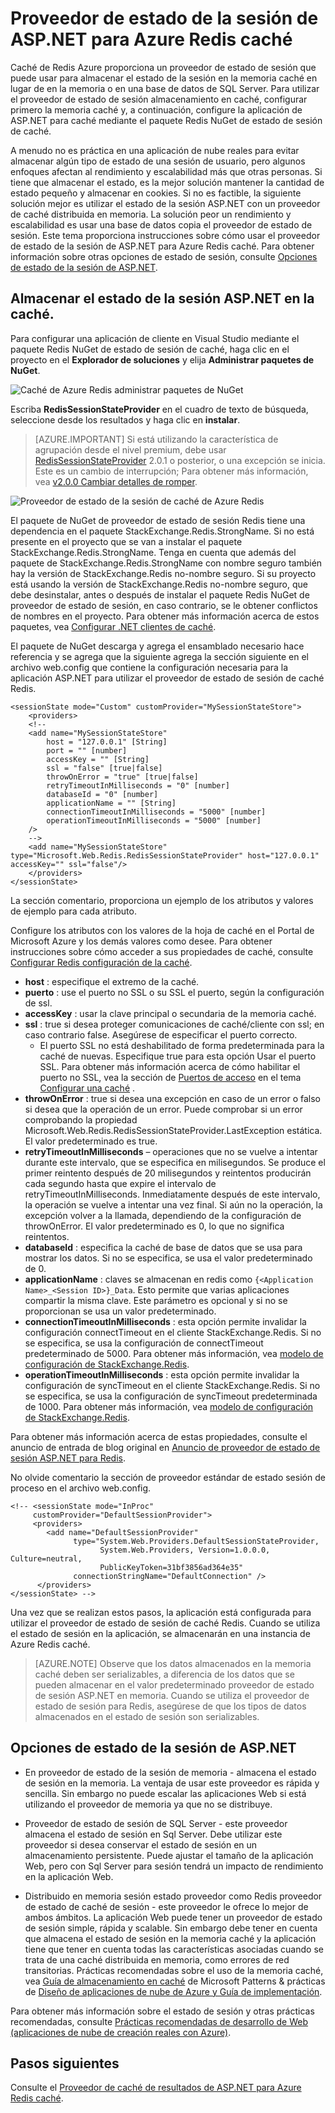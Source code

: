 <properties
    pageTitle="Proveedor de estado de la sesión de caché ASP.NET | Microsoft Azure"
    description="Obtenga información sobre cómo almacenar el estado de la sesión de ASP.NET con Azure Redis caché"
    services="redis-cache"
    documentationCenter="na"
    authors="steved0x"
    manager="douge"
    editor="tysonn" />
<tags
    ms.service="cache"
    ms.devlang="na"
    ms.topic="article"
    ms.tgt_pltfrm="cache-redis"
    ms.workload="tbd"
    ms.date="09/01/2016"
    ms.author="sdanie" />

# <a name="aspnet-session-state-provider-for-azure-redis-cache"></a>Proveedor de estado de la sesión de ASP.NET para Azure Redis caché

Caché de Redis Azure proporciona un proveedor de estado de sesión que puede usar para almacenar el estado de la sesión en la memoria caché en lugar de en la memoria o en una base de datos de SQL Server. Para utilizar el proveedor de estado de sesión almacenamiento en caché, configurar primero la memoria caché y, a continuación, configure la aplicación de ASP.NET para caché mediante el paquete Redis NuGet de estado de sesión de caché.

A menudo no es práctica en una aplicación de nube reales para evitar almacenar algún tipo de estado de una sesión de usuario, pero algunos enfoques afectan al rendimiento y escalabilidad más que otras personas. Si tiene que almacenar el estado, es la mejor solución mantener la cantidad de estado pequeño y almacenar en cookies. Si no es factible, la siguiente solución mejor es utilizar el estado de la sesión ASP.NET con un proveedor de caché distribuida en memoria. La solución peor un rendimiento y escalabilidad es usar una base de datos copia el proveedor de estado de sesión. Este tema proporciona instrucciones sobre cómo usar el proveedor de estado de la sesión de ASP.NET para Azure Redis caché. Para obtener información sobre otras opciones de estado de sesión, consulte [Opciones de estado de la sesión de ASP.NET](#aspnet-session-state-options).

## <a name="store-aspnet-session-state-in-the-cache"></a>Almacenar el estado de la sesión ASP.NET en la caché.

Para configurar una aplicación de cliente en Visual Studio mediante el paquete Redis NuGet de estado de sesión de caché, haga clic en el proyecto en el **Explorador de soluciones** y elija **Administrar paquetes de NuGet**.

![Caché de Azure Redis administrar paquetes de NuGet](./media/cache-aspnet-session-state-provider/redis-cache-manage-nuget-menu.png)

Escriba **RedisSessionStateProvider** en el cuadro de texto de búsqueda, seleccione desde los resultados y haga clic en **instalar**.

>[AZURE.IMPORTANT] Si está utilizando la característica de agrupación desde el nivel premium, debe usar [RedisSessionStateProvider](https://www.nuget.org/packages/Microsoft.Web.RedisSessionStateProvider) 2.0.1 o posterior, o una excepción se inicia. Este es un cambio de interrupción; Para obtener más información, vea [v2.0.0 Cambiar detalles de romper](https://github.com/Azure/aspnet-redis-providers/wiki/v2.0.0-Breaking-Change-Details).

![Proveedor de estado de la sesión de caché de Azure Redis](./media/cache-aspnet-session-state-provider/redis-cache-session-state-provider.png)

El paquete de NuGet de proveedor de estado de sesión Redis tiene una dependencia en el paquete StackExchange.Redis.StrongName. Si no está presente en el proyecto que se van a instalar el paquete StackExchange.Redis.StrongName. Tenga en cuenta que además del paquete de StackExchange.Redis.StrongName con nombre seguro también hay la versión de StackExchange.Redis no-nombre seguro. Si su proyecto está usando la versión de StackExchange.Redis no-nombre seguro, que debe desinstalar, antes o después de instalar el paquete Redis NuGet de proveedor de estado de sesión, en caso contrario, se le obtener conflictos de nombres en el proyecto. Para obtener más información acerca de estos paquetes, vea [Configurar .NET clientes de caché](cache-dotnet-how-to-use-azure-redis-cache.md#configure-the-cache-clients).

El paquete de NuGet descarga y agrega el ensamblado necesario hace referencia y se agrega que la siguiente agrega la sección siguiente en el archivo web.config que contiene la configuración necesaria para la aplicación ASP.NET para utilizar el proveedor de estado de sesión de caché Redis.

    <sessionState mode="Custom" customProvider="MySessionStateStore">
        <providers>
        <!--
        <add name="MySessionStateStore"
            host = "127.0.0.1" [String]
            port = "" [number]
            accessKey = "" [String]
            ssl = "false" [true|false]
            throwOnError = "true" [true|false]
            retryTimeoutInMilliseconds = "0" [number]
            databaseId = "0" [number]
            applicationName = "" [String]
            connectionTimeoutInMilliseconds = "5000" [number]
            operationTimeoutInMilliseconds = "5000" [number]
        />
        -->
        <add name="MySessionStateStore" type="Microsoft.Web.Redis.RedisSessionStateProvider" host="127.0.0.1" accessKey="" ssl="false"/>
        </providers>
    </sessionState>

La sección comentario, proporciona un ejemplo de los atributos y valores de ejemplo para cada atributo.

Configure los atributos con los valores de la hoja de caché en el Portal de Microsoft Azure y los demás valores como desee. Para obtener instrucciones sobre cómo acceder a sus propiedades de caché, consulte [Configurar Redis configuración de la caché](cache-configure.md#configure-redis-cache-settings).

-   **host** : especifique el extremo de la caché.
-   **puerto** : use el puerto no SSL o su SSL el puerto, según la configuración de ssl.
-   **accessKey** : usar la clave principal o secundaria de la memoria caché.
-   **ssl** : true si desea proteger comunicaciones de caché/cliente con ssl; en caso contrario false. Asegúrese de especificar el puerto correcto.
    -   El puerto SSL no está deshabilitado de forma predeterminada para la caché de nuevas. Especifique true para esta opción Usar el puerto SSL. Para obtener más información acerca de cómo habilitar el puerto no SSL, vea la sección de [Puertos de acceso](cache-configure.md#access-ports) en el tema [Configurar una caché](cache-configure.md) .
-   **throwOnError** : true si desea una excepción en caso de un error o falso si desea que la operación de un error. Puede comprobar si un error comprobando la propiedad Microsoft.Web.Redis.RedisSessionStateProvider.LastException estática. El valor predeterminado es true.
-   **retryTimeoutInMilliseconds** – operaciones que no se vuelve a intentar durante este intervalo, que se especifica en milisegundos. Se produce el primer reintento después de 20 milisegundos y reintentos producirán cada segundo hasta que expire el intervalo de retryTimeoutInMilliseconds. Inmediatamente después de este intervalo, la operación se vuelve a intentar una vez final. Si aún no la operación, la excepción volver a la llamada, dependiendo de la configuración de throwOnError. El valor predeterminado es 0, lo que no significa reintentos.
-   **databaseId** : especifica la caché de base de datos que se usa para mostrar los datos. Si no se especifica, se usa el valor predeterminado de 0.
-   **applicationName** : claves se almacenan en redis como `{<Application Name>_<Session ID>}_Data`. Esto permite que varias aplicaciones compartir la misma clave. Este parámetro es opcional y si no se proporcionan se usa un valor predeterminado.
-   **connectionTimeoutInMilliseconds** : esta opción permite invalidar la configuración connectTimeout en el cliente StackExchange.Redis. Si no se especifica, se usa la configuración de connectTimeout predeterminado de 5000. Para obtener más información, vea [modelo de configuración de StackExchange.Redis](http://go.microsoft.com/fwlink/?LinkId=398705).
-   **operationTimeoutInMilliseconds** : esta opción permite invalidar la configuración de syncTimeout en el cliente StackExchange.Redis. Si no se especifica, se usa la configuración de syncTimeout predeterminada de 1000. Para obtener más información, vea [modelo de configuración de StackExchange.Redis](http://go.microsoft.com/fwlink/?LinkId=398705).

Para obtener más información acerca de estas propiedades, consulte el anuncio de entrada de blog original en [Anuncio de proveedor de estado de sesión ASP.NET para Redis](http://blogs.msdn.com/b/webdev/archive/2014/05/12/announcing-asp-net-session-state-provider-for-redis-preview-release.aspx).

No olvide comentario la sección de proveedor estándar de estado sesión de proceso en el archivo web.config.

    <!-- <sessionState mode="InProc"
         customProvider="DefaultSessionProvider">
         <providers>
            <add name="DefaultSessionProvider"
                  type="System.Web.Providers.DefaultSessionStateProvider,
                        System.Web.Providers, Version=1.0.0.0, Culture=neutral,
                        PublicKeyToken=31bf3856ad364e35"
                  connectionStringName="DefaultConnection" />
          </providers>
    </sessionState> -->

Una vez que se realizan estos pasos, la aplicación está configurada para utilizar el proveedor de estado de sesión de caché Redis. Cuando se utiliza el estado de sesión en la aplicación, se almacenarán en una instancia de Azure Redis caché.

>[AZURE.NOTE] Observe que los datos almacenados en la memoria caché deben ser serializables, a diferencia de los datos que se pueden almacenar en el valor predeterminado proveedor de estado de sesión ASP.NET en memoria. Cuando se utiliza el proveedor de estado de sesión para Redis, asegúrese de que los tipos de datos almacenados en el estado de sesión son serializables.

## <a name="aspnet-session-state-options"></a>Opciones de estado de la sesión de ASP.NET

- En proveedor de estado de la sesión de memoria - almacena el estado de sesión en la memoria. La ventaja de usar este proveedor es rápida y sencilla. Sin embargo no puede escalar las aplicaciones Web si está utilizando el proveedor de memoria ya que no se distribuye.

- Proveedor de estado de sesión de SQL Server - este proveedor almacena el estado de sesión en Sql Server. Debe utilizar este proveedor si desea conservar el estado de sesión en un almacenamiento persistente. Puede ajustar el tamaño de la aplicación Web, pero con Sql Server para sesión tendrá un impacto de rendimiento en la aplicación Web.

- Distribuido en memoria sesión estado proveedor como Redis proveedor de estado de caché de sesión - este proveedor le ofrece lo mejor de ambos ámbitos. La aplicación Web puede tener un proveedor de estado de sesión simple, rápida y scalable. Sin embargo debe tener en cuenta que almacena el estado de sesión en la memoria caché y la aplicación tiene que tener en cuenta todas las características asociadas cuando se trata de una caché distribuida en memoria, como errores de red transitorias. Prácticas recomendadas sobre el uso de la memoria caché, vea [Guía de almacenamiento en caché](../best-practices-caching.md) de Microsoft Patterns & prácticas de [Diseño de aplicaciones de nube de Azure y Guía de implementación](https://github.com/mspnp/azure-guidance).

Para obtener más información sobre el estado de sesión y otras prácticas recomendadas, consulte [Prácticas recomendadas de desarrollo de Web (aplicaciones de nube de creación reales con Azure)](http://www.asp.net/aspnet/overview/developing-apps-with-windows-azure/building-real-world-cloud-apps-with-windows-azure/web-development-best-practices).

## <a name="next-steps"></a>Pasos siguientes

Consulte el [Proveedor de caché de resultados de ASP.NET para Azure Redis caché](cache-aspnet-output-cache-provider.md).
